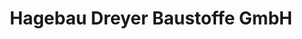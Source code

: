 ---
title: "Hagebau Dreyer Baustoffe GmbH"
url: /hann-muenden/hagebau-dreyer-baustoffe-gmbh/
shop: Baumarkt
---